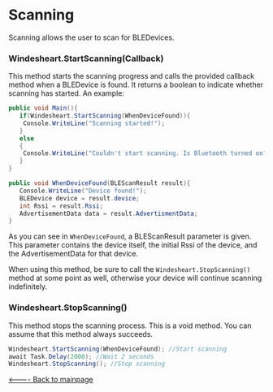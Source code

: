 
# Scanning

Scanning allows the user to scan for BLEDevices.

### Windesheart.StartScanning(Callback)
This method starts the scanning progress and calls the provided callback method when a BLEDevice is found. It returns a boolean to indicate whether scanning has started. An example:



```csharp
public void Main(){
   if(Windesheart.StartScanning(WhenDeviceFound)){
	Console.WriteLine("Scanning started!");
   }
   else
   {
	Console.WriteLine("Couldn't start scanning. Is Bluetooth turned on?");
   }
}

public void WhenDeviceFound(BLEScanResult result){
   Console.WriteLine("Device found!"); 
   BLEDevice device = result.device;
   int Rssi = result.Rssi;
   AdvertisementData data = result.AdvertismentData;
}
```
As you can see in `WhenDeviceFound`, a BLEScanResult parameter is given. This parameter contains the device itself, the initial Rssi of the device, and the AdvertisementData for that device.
 
When using this method, be sure to call the `Windesheart.StopScanning()` method at some point as well, otherwise your device will continue scanning indefinitely.

### Windesheart.StopScanning()
This method stops the scanning process. This is a void method. You can assume that this method always succeeds.
```csharp
Windesheart.StartScanning(WhenDeviceFound); //Start scanning
await Task.Delay(2000); //Wait 2 seconds
Windesheart.StopScanning(); //Stop scanning
```

[<---- Back to mainpage](https://bitbucket.org/ictinnovaties-zorg/openwindesheart/src/master/)